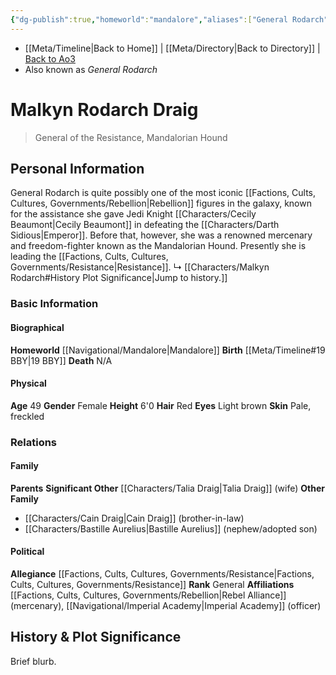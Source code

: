 ```yaml
---
{"dg-publish":true,"homeworld":"mandalore","aliases":["General Rodarch"],"tags":["resistance","general","mercenary","unfinished","character"],"permalink":"/characters/malkyn-rodarch/","dgPassFrontmatter":true}
---
```


- [[Meta/Timeline\|Back to Home]] | [[Meta/Directory\|Back to Directory]] | [Back to Ao3](https://archiveofourown.org/works/19334440/chapters/45992584)
- Also known as *General Rodarch*

# Malkyn Rodarch Draig
>General of the Resistance, Mandalorian Hound

## Personal Information
General Rodarch is quite possibly one of the most iconic [[Factions, Cults, Cultures, Governments/Rebellion\|Rebellion]] figures in the galaxy, known for the assistance she gave Jedi Knight [[Characters/Cecily Beaumont\|Cecily Beaumont]] in defeating the [[Characters/Darth Sidious\|Emperor]]. Before that, however, she was a renowned mercenary and freedom-fighter known as the Mandalorian Hound. Presently she is leading the [[Factions, Cults, Cultures, Governments/Resistance\|Resistance]]. 
↳ [[Characters/Malkyn Rodarch#History Plot Significance\|Jump to history.]]

### Basic Information

#### Biographical
**Homeworld** [[Navigational/Mandalore\|Mandalore]]
**Birth** [[Meta/Timeline#19 BBY\|19 BBY]]
**Death** N/A

#### Physical
**Age** 49
**Gender** Female
**Height** 6'0
**Hair** Red
**Eyes** Light brown
**Skin** Pale, freckled

### Relations

#### Family
**Parents** 
**Significant Other** [[Characters/Talia Draig\|Talia Draig]] (wife)
**Other Family**
- [[Characters/Cain Draig\|Cain Draig]] (brother-in-law)
- [[Characters/Bastille Aurelius\|Bastille Aurelius]] (nephew/adopted son)

#### Political
**Allegiance** [[Factions, Cults, Cultures, Governments/Resistance\|Factions, Cults, Cultures, Governments/Resistance]]
**Rank** General
**Affiliations** [[Factions, Cults, Cultures, Governments/Rebellion\|Rebel Alliance]] (mercenary), [[Navigational/Imperial Academy\|Imperial Academy]] (officer)

## History & Plot Significance
Brief blurb.